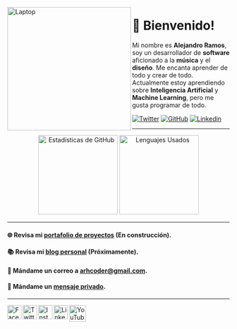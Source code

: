 <a href="https://arhcoder.github.io/arhcoder-portfolio/" target="_blank"><img align="left" alt="Laptop" width="280px" src="https://arhcoder.github.io/arhcoder-old/02-Images/main-banner.svg"/></a>

# 🦝 Bienvenido!

Mi nombre es **Alejandro Ramos**, soy un desarrollador de **software** aficionado a la **música** y el **diseño**. Me encanta aprender de todo y crear de todo. Actualmente estoy aprendiendo sobre **Inteligencia Artificial** y **Machine Learning**, pero me gusta programar de todo.

[![Twitter](https://img.shields.io/twitter/follow/arhcoder?style=social)](https://twitter.com/arhcoder)
[![GitHub](https://img.shields.io/github/followers/arhcoder?label=follow&style=social)](https://github.com/arhcoder)
[![Linkedin](https://img.shields.io/badge/-Alejandro_Ramos-blue?style=flat-square&logo=Linkedin&logoColor=white&link=https://www.linkedin.com/in/arhcoder/)](https://www.linkedin.com/in/arhcoder/)
<br>

___

<p align="center">
  <img alt="Estadísticas de GitHub" height="180px" src="https://github-readme-stats.vercel.app/api?username=arhcoder&show_icons=true&theme=jolly&line_height=27&count_private=true"/>
  <img alt="Lenguajes Usados" height="180px" src="https://github-readme-stats.vercel.app/api/top-langs/?username=arhcoder&langs_count=6&exclude_repo=arhcoder-portfolio,eight-queens-game-web&theme=jolly&layout=compact"/>
</p>

___

#### 🌐   Revisa mi [portafolio de proyectos](https://arhcoder.github.io/arhcoder-portfolio/) (En construcción).
#### 📚   Revisa mi [blog personal](https://arhcoder.github.io/arhcoder-portfolio/blog/) (Próximamente).
#### 📧   Mándame un correo a [arhcoder@gmail.com](mailto:arhcoder@gmail.com).
#### 💬   Mándame un [mensaje privado](https://www.facebook.com/messages/t/arhcoder/).

___

<a href="https://www.facebook.com/arhcoder/" target="_blank"><img align="left" alt="Facebook" width="32px" src="https://cdn1.iconfinder.com/data/icons/social-media-2285/512/Colored_Facebook3_svg-512.png"/></a>
<a href="https://www.twitter.com/arhcoder/" target="_blank"><img align="left" alt="Twitter" width="32px" src="https://cdn2.iconfinder.com/data/icons/social-media-2285/512/1_Twitter3_colored_svg-512.png"/></a>
<a href="https://www.instagram.com/arhcoder/" target="_blank"><img align="left" alt="Instagram" width="32px" src="https://cdn2.iconfinder.com/data/icons/social-media-2285/512/1_Instagram_colored_svg_1-512.png"/></a>
<a href="https://www.linkedin.com/in/arhcoder/" target="_blank"><img align="left" alt="LinkedIn" width="32px" src="https://cdn1.iconfinder.com/data/icons/logotypes/32/square-linkedin-512.png"/></a>
<a href="https://www.youtube.com/channel/UCxN0ReoBaHUugwe41sms8Iw/" target="_blank"><img align="left" alt="YouTube" width="38px" src="https://cdn2.iconfinder.com/data/icons/social-media-2285/512/1_Youtube_colored_svg-512.png"/></a>